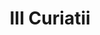 ---
title: III Curiatii

mediaPath: /videos/c_01_gbp-1080p.mp4
mediaPosition:  [296219.26107785135,4633867.709464002,133.40150829467254]
mediaRotation:  [-0.4194067254941228,-0.5711270301585142,-0.5687468650954337,-0.4176588529849806]
mediaScale: 1
cameraFOV: 36.25

# Pair of camera points and targets: [final point], ... , [entrance point]
cameraPath: [
    [[296222.696,4633868.78699999,133.38647407570735],[296206.9526068186,4633863.84829338,133.4553809126311]],
    [[296229.61941477866,4633869.724579454,135.32005973582022],[296208.2099419223,4633864.28994283,130.3818816332365]],
    [[296241.7075221199,4633855.652041152,138.82855831338284],[296221.89723228,4633865.524016445,134.09749854885348]],
    [[296225.68727121694,4633817.128920737,141.77270486968803],[296224.83744182426,4633839.234306215,136.98562548184827]],
    [[296174.44860012224,4633799.862267898,130.47716422287382],[296164.88698015624,4633820.333983268,129.14648782118329]],
    [[296178.23350603017,4633793.82167212,130.2544812067517],[296166.2217449762,4633812.992080812,130.96118706563266]]
]



animationEntry: 2000
---